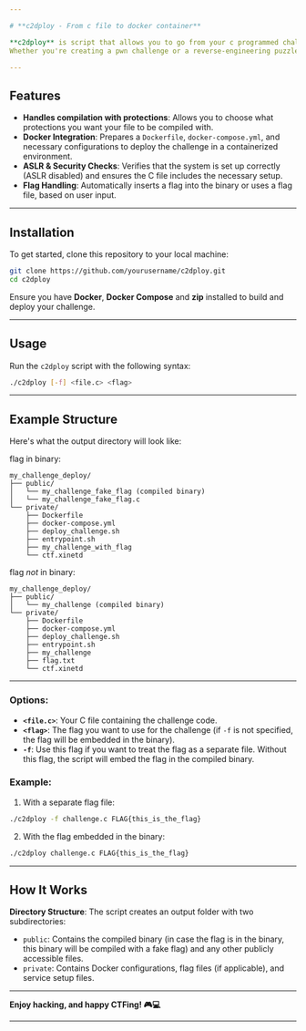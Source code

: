 ```yaml
---

# **c2dploy - From c file to docker container**

**c2dploy** is script that allows you to go from your c programmed challenge to a docker container in 1 step. 
Whether you're creating a pwn challenge or a reverse-engineering puzzle, **c2dploy** gets you up and running with minimal effort. Just provide your C file and flag, and let it do the magic.

---
```


## **Features**

- **Handles compilation with protections**: Allows you to choose what protections you want your file to be compiled with.
- **Docker Integration**: Prepares a `Dockerfile`, `docker-compose.yml`, and necessary configurations to deploy the challenge in a containerized environment.
- **ASLR & Security Checks**: Verifies that the system is set up correctly (ASLR disabled) and ensures the C file includes the necessary setup.
- **Flag Handling**: Automatically inserts a flag into the binary or uses a flag file, based on user input.

---

## **Installation**

To get started, clone this repository to your local machine:

```bash
git clone https://github.com/yourusername/c2dploy.git
cd c2dploy
```

Ensure you have **Docker**, **Docker Compose** and **zip** installed to build and deploy your challenge.

---

## **Usage**

Run the `c2dploy` script with the following syntax:

```bash
./c2dploy [-f] <file.c> <flag> 
```

---

## **Example Structure**

Here's what the output directory will look like:

flag in binary:
```
my_challenge_deploy/
├── public/
│   └── my_challenge_fake_flag (compiled binary)
│   └── my_challenge_fake_flag.c
└── private/
    ├── Dockerfile
    ├── docker-compose.yml
    ├── deploy_challenge.sh
    ├── entrypoint.sh
    ├── my_challenge_with_flag
    └── ctf.xinetd
```


flag *not* in binary:
```
my_challenge_deploy/
├── public/
│   └── my_challenge (compiled binary)
└── private/
    ├── Dockerfile
    ├── docker-compose.yml
    ├── deploy_challenge.sh
    ├── entrypoint.sh
    ├── my_challenge
    ├── flag.txt
    └── ctf.xinetd
```

---

### **Options**:

- **`<file.c>`**: Your C file containing the challenge code.
- **`<flag>`**: The flag you want to use for the challenge (if `-f` is not specified, the flag will be embedded in the binary).
- **`-f`**: Use this flag if you want to treat the flag as a separate file. Without this flag, the script will embed the flag in the compiled binary.

### **Example**:

1. With a separate flag file:

```bash
./c2dploy -f challenge.c FLAG{this_is_the_flag}
```

2. With the flag embedded in the binary:

```bash
./c2dploy challenge.c FLAG{this_is_the_flag}
```

---

## **How It Works**

**Directory Structure**: The script creates an output folder with two subdirectories:
   - `public`: Contains the compiled binary (in case the flag is in the binary, this binary will be compiled with a fake flag) and any other publicly accessible files.
   - `private`: Contains Docker configurations, flag files (if applicable), and service setup files.

---

**Enjoy hacking, and happy CTFing! 🎮💻**

---
